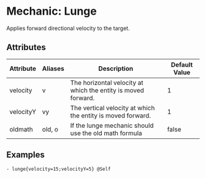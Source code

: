 Mechanic: Lunge
===============

Applies forward directional velocity to the target.

Attributes
----------

| Attribute | Aliases | Description                                                   | Default Value |
|-----------|---------|---------------------------------------------------------------|---------------|
| velocity  | v       | The horizontal velocity at which the entity is moved forward. | 1             |
| velocityY | vy      | The vertical velocity at which the entity is moved forward.   | 1             |
| oldmath   | old, o  | If the lunge mechanic should use the old math formula         | false         |

  

Examples
--------

    - lunge{velocity=15;velocityY=5} @Self